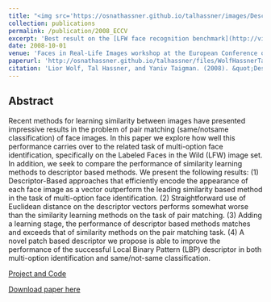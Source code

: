 ```yaml
---
title: "<img src='https://osnathassner.github.io/talhassner/images/Descriptor Based Methods - Icon.jpg' width='80'> Descriptor Based Methods in the Wild"
collection: publications
permalink: /publication/2008_ECCV
excerpt: 'Best result on the [LFW face recognition benchmark](http://vis-www.cs.umass.edu/lfw/results.html), at the Faces in Real-Life Images workshop, 2008.'
date: 2008-10-01
venue: 'Faces in Real-Life Images workshop at the European Conference on Computer Vision (ECCV), Marseille'
paperurl: 'http://osnathassner.github.io/talhassner/files/WolfHassnerTaigman_ECCVW08.pdf'
citation: 'Lior Wolf, Tal Hassner, and Yaniv Taigman. (2008). &quot;Descriptor Based Methods in the Wild.&quot; <i>Faces in Real-Life Images workshop at the European Conference on Computer Vision (ECCV), Marseille</i>.'
---
```


Abstract
------
Recent methods for learning similarity between images have presented impressive results in the problem of pair matching (same/notsame classification) of face images. In this paper we explore how well this performance carries over to the related task of multi-option face identification, specifically on the Labeled Faces in the Wild (LFW) image set. In addition, we seek to compare the performance of similarity learning methods to descriptor based methods. We present the following results: (1) Descriptor-Based approaches that efficiently encode the appearance of each face image as a vector outperform the leading similarity based method in the task of multi-option face identification. (2) Straightforward use of Euclidean distance on the descriptor vectors performs somewhat worse than the similarity learning methods on the task of pair matching. (3) Adding a learning stage, the performance of descriptor based methods matches and exceeds that of similarity methods on the pair matching task. (4) A novel patch based descriptor we propose is able to improve the performance of the successful Local Binary Pattern (LBP) descriptor in both multi-option identification and same/not-same classification. 

[Project and Code](https://www.openu.ac.il/home/hassner/projects/Patchlbp/)

[Download paper here](http://osnathassner.github.io/talhassner/files/WolfHassnerTaigman_ECCVW08.pdf)

